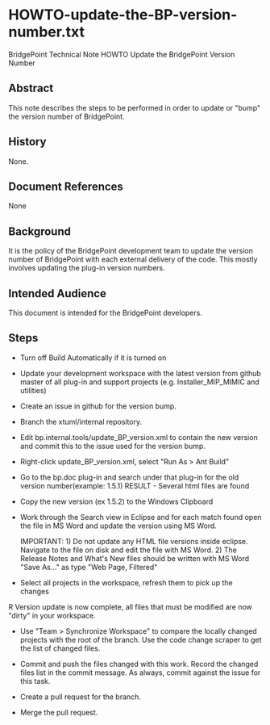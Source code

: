 # HOWTO-update-the-BP-version-number.txt


BridgePoint Technical Note
HOWTO Update the BridgePoint Version Number


Abstract
--------
This note describes the steps to be performed in order to update or "bump"
the version number of BridgePoint.

History
-------
None.

Document References
-------------------
None

Background
----------
It is the policy of the BridgePoint development team to update the version
number of BridgePoint with each external delivery of the code.  This mostly
involves updating the plug-in version numbers.

Intended Audience
-----------------
This document is intended for the BridgePoint developers.

Steps
-----

  - Turn off Build Automatically if it is turned on
  
  - Update your development workspace with the latest version from github master
   of all plug-in and support projects (e.g. Installer_MIP_MIMIC and utilities)
   
  - Create an issue in github for the version bump.
  
  - Branch the xtuml/internal repository.

  - Edit bp.internal.tools/update_BP_version.xml to contain the new version and
   commit this to the issue used for the version bump.
  - Right-click update_BP_version.xml, select "Run As > Ant Build"

  - Go to the bp.doc plug-in and search under that plug-in for the old version 
   number(example: 1.5.1)
  RESULT - Several html files are found

  - Copy the new version (ex 1.5.2)  to the Windows Clipboard

  - Work through the Search view in Eclipse and for each match found open the 
   file in MS Word and update the version using MS Word.
   
       IMPORTANT: 
         1) Do not update any HTML file versions inside eclipse.  Navigate
            to the file on disk and edit the file with MS Word.
         2) The Release Notes and What's New files should be written with 
            MS Word "Save As..." as type "Web Page, Filtered"
                  
  - Select all projects in the workspace, refresh them to pick up the changes

  R Version update is now complete, all files that must be modified are now
   "dirty" in your workspace.   

  - Use "Team > Synchronize Workspace" to compare the locally changed projects 
   with the root of the branch.  Use the code change scraper to get the list of 
   changed files.  

  - Commit and push the files changed with this work.  Record the changed files
   list in the commit message.  As always, commit against the issue for this
   task.

  - Create a pull request for the branch.

  - Merge the pull request.


